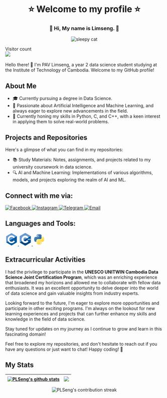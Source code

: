 <h1 align="center"> ⭐️ Welcome to my profile ⭐️ </h1>
<h3 align="center"> 👾 Hi, My name is Limseng. 👾 </h3>

<p align="center">
  <img src="https://thestarryeye.typepad.com/.a/6a00d8341cdd0d53ef01156fbe1c1e970c-600wi" alt="sleepy cat" width="30%" />
</p>

<p align="left"> 
  Visitor count<br>
  <img src="https://profile-counter.glitch.me/PLSeng/count.svg" />
</p>

Hello there! 👋 I'm PAV Limseng, a year 2 data science student studying at the Institute of Technology of Cambodia. Welcome to my GitHub profile!

## About Me

- 🎓 Currently pursuing a degree in Data Science.
- 🤖 Passionate about Artificial Intelligence and Machine Learning, and always eager to explore new advancements in the field.
- 🌱 Currently honing my skills in Python, C, and C++, with a keen interest in applying them to solve real-world problems.

## Projects and Repositories

Here's a glimpse of what you can find in my repositories:

- 📚 Study Materials: Notes, assignments, and projects related to my university coursework in data science.
- 🔍 AI and Machine Learning: Implementations of various algorithms, models, and projects exploring the realm of AI and ML.

## Connect with me via:

<p align="left">
  <a href="https://www.facebook.com/sherlock.seng/">
    <img src="https://upload.wikimedia.org/wikipedia/en/thumb/0/04/Facebook_f_logo_%282021%29.svg/1024px-Facebook_f_logo_%282021%29.svg.png" alt="Facebook" width="35" />
  </a>
  <a href="https://www.instagram.com/comrade_doofenshmirtz/">
    <img src="https://upload.wikimedia.org/wikipedia/commons/thumb/9/95/Instagram_logo_2022.svg/1024px-Instagram_logo_2022.svg.png" alt="Instagram" width="35" />
  </a>
  <a href="https://t.me/PLSeng">
    <img src="https://upload.wikimedia.org/wikipedia/commons/thumb/8/83/Telegram_2019_Logo.svg/1024px-Telegram_2019_Logo.svg.png" alt="Telegram" width="35" />
  </a>
  <a href="mailto:limseng2017@outlook.com">
    <img src="https://upload.wikimedia.org/wikipedia/commons/thumb/d/df/Microsoft_Office_Outlook_%282018%E2%80%93present%29.svg/1024px-Microsoft_Office_Outlook_%282018%E2%80%93present%29.svg.png" alt="Email" width="35" />
  </a>
</p>

## Languages and Tools:
<p align="left">
  <a href="https://www.cprogramming.com/" target="_blank" rel="noreferrer">
    <img src="https://raw.githubusercontent.com/devicons/devicon/master/icons/c/c-original.svg" alt="c" width="40" height="40"/>
  </a>
  <a href="https://www.w3schools.com/cpp/" target="_blank" rel="noreferrer">
    <img src="https://raw.githubusercontent.com/devicons/devicon/master/icons/cplusplus/cplusplus-original.svg" alt="cplusplus" width="40" height="40"/>
  </a>
  <a href="https://www.python.org" target="_blank" rel="noreferrer">
    <img src="https://raw.githubusercontent.com/devicons/devicon/master/icons/python/python-original.svg" alt="python" width="40" height="40"/>
  </a>
</p>

## Extracurricular Activities

I had the privilege to participate in the **UNESCO UNITWIN Cambodia Data Science Joint Certification Program**, which was an enriching experience that broadened my horizons and allowed me to collaborate with fellow data enthusiasts. It was an excellent opportunity to delve deeper into the world of data science and gain valuable insights from industry experts.

Looking forward to the future, I'm eager to explore more opportunities and participate in other exciting programs. I'm always on the lookout for new learning experiences and projects that can further enhance my skills and knowledge in the field of data science.

Stay tuned for updates on my journey as I continue to grow and learn in this fascinating domain!

Feel free to explore my repositories, and don't hesitate to reach out if you have any questions or just want to chat! Happy coding! 🚀

## My Stats

| <a href="https://github.com/PLSeng/github-readme-stats"><img align="center" src="https://github-readme-stats.vercel.app/api?username=PLSeng&show_icons=true&include_all_commits=true&theme=buefy&hide_border=true" alt="PLSeng's github stats" /></a> | <a href="https://github.com/PLSeng/github-readme-stats"><img align="center" src="https://github-readme-stats.vercel.app/api/top-langs/?username=PLSeng&layout=compact&theme=buefy&hide_border=true" /></a> |
| ------------- | ------------- |
<p align="center">
  <img src="https://github-readme-streak-stats.herokuapp.com/?user=PLSeng" alt="PLSeng's contribution streak" />
</p>
